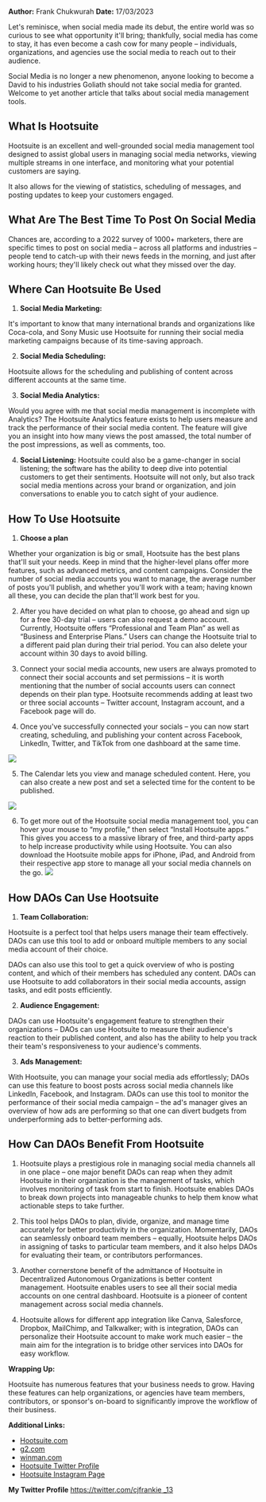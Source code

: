 
**Author:** Frank Chukwurah 
**Date:** 17/03/2023


Let's reminisce, when social media made its debut, the entire world was so curious to see what opportunity it'll bring; thankfully, social media has come to stay, it has even become a cash cow for many people – individuals, organizations, and agencies use the social media to reach out to their audience. 

Social Media is no longer a new phenomenon, anyone looking to become a David to his industries Goliath should not take social media for granted. Welcome to yet another article that talks about social media management tools.

## What Is Hootsuite

Hootsuite is an excellent and well-grounded social media management tool designed to assist global users in managing social media networks, viewing multiple streams in one interface, and monitoring what your potential customers are saying.

It also allows for the viewing of statistics, scheduling of messages, and posting updates to keep your customers engaged.

## What Are The Best Time To Post On Social Media
 
Chances are, according to a 2022 survey of 1000+ marketers, there are specific times to post on social media – across all platforms and industries – people tend to catch-up with their news feeds in the morning, and just after working hours; they'll likely check out what they missed over the day. 

## Where Can Hootsuite Be Used

1.  **Social Media Marketing:**

It's important to know that many international brands and organizations like Coca-cola, and Sony Music use Hootsuite for running their social media marketing campaigns because of its time-saving approach.

2. **Social Media Scheduling:**

Hootsuite allows for the scheduling and publishing of content across different accounts at the same time.

3. **Social Media Analytics:**

Would you agree with me that social media management is incomplete with Analytics? The Hootsuite Analytics feature exists to help users measure and track the performance of their social media content. The feature will give you an insight into how many views the post amassed, the total number of the post impressions, as well as comments, too.

4. **Social Listening:**
Hootsuite could also be a game-changer in social listening; the software has the ability to deep dive into potential customers to get their sentiments. Hootsuite will not only, but also track social media mentions across your brand or organization, and join conversations to enable you to catch sight of your audience.


## How To Use Hootsuite 

1. **Choose a plan**

Whether your organization is big or small, Hootsuite has the best plans that'll suit your needs. Keep in mind that the higher-level plans offer more features, such as advanced metrics, and content campaigns. Consider the number of social media accounts you want to manage, the average number of posts you'll publish, and whether you'll work with a team; having known all these, you can decide the plan that'll work best for you.

2. After you have decided on what plan to choose, go ahead and sign up for a free 30-day trial – users can also request a demo account. Currently, Hootsuite offers “Professional and Team Plan” as well as “Business and Enterprise Plans.” Users can change the Hootsuite trial to a different paid plan during their trial period. You can also delete your account within 30 days to avoid billing. 

3. Connect your social media accounts, new users are always promoted to connect their social accounts and set permissions – it is worth mentioning that the number of social accounts users can connect depends on their plan type. Hootsuite recommends adding at least two or three social accounts – Twitter account, Instagram account, and a Facebook page will do.

4. Once you've successfully connected your socials – you can now start creating, scheduling, and publishing your content across Facebook, LinkedIn, Twitter, and TikTok from one dashboard at the same time.

![](https://i.imgur.com/CLvEUFU.png)


5. The Calendar lets you view and manage scheduled content. Here, you can also create a new post and set a selected time for the content to be published.

![](https://i.imgur.com/lcROLmo.png)

6. To get more out of the Hootsuite social media management tool, you can hover your mouse to “my profile,” then select “Install Hootsuite apps.” This gives you access to a massive library of free, and third-party apps to help increase productivity while using Hootsuite. You can also download the Hootsuite mobile apps for iPhone, iPad, and Android from their respective app store to manage all your social media channels on the go.
![](https://i.imgur.com/Zo0rbko.png)



## How DAOs Can Use Hootsuite

1. **Team Collaboration:**

Hootsuite is a perfect tool that helps users manage their team effectively. DAOs can use this tool to add or onboard multiple members to any social media account of their choice.

DAOs can also use this tool to get a quick overview of who is posting content, and which of their members has scheduled any content. DAOs can use Hootsuite to add collaborators in their social media accounts, assign tasks, and edit posts efficiently. 

2. **Audience Engagement:**

DAOs can use Hootsuite's engagement feature to strengthen their organizations – DAOs can use Hootsuite to measure their audience's reaction to their published content, and also has the ability to help you track their team's responsiveness to your audience's comments. 

3. **Ads Management:**

With Hootsuite, you can manage your social media ads effortlessly; DAOs can use this feature to boost posts across social media channels like LinkedIn, Facebook, and Instagram. DAOs can use this tool to monitor the performance of their social media campaign – the ad's manager gives an overview of how ads are performing so that one can divert budgets from underperforming ads to better-performing ads.

## How Can DAOs Benefit From Hootsuite

1. Hootsuite plays a prestigious role in managing social media channels all in one place – one major benefit DAOs can reap when they admit Hootsuite in their organization is the management of tasks, which involves monitoring of task from start to finish. Hootsuite enables DAOs to break down projects into manageable chunks to help them know what actionable steps to take further.

2. This tool helps DAOs to plan, divide, organize, and manage time accurately for better productivity in the organization.
Momentarily, DAOs can seamlessly onboard team members – equally, Hootsuite helps DAOs in assigning of tasks to particular team members, and it also helps DAOs for evaluating their team, or contributors performances.

3. Another cornerstone benefit of the admittance of Hootsuite in Decentralized  Autonomous Organizations is better content management. Hootsuite enables users to see all their social media accounts on one central dashboard. Hootsuite is a pioneer of content management across social media channels.

4. Hootsuite allows for different app integration like Canva, Salesforce, Dropbox, MailChimp, and Talkwalker; with is integration, DAOs can personalize their Hootsuite account to make work much easier – the main aim for the integration is to bridge other services into DAOs for easy workflow.

**Wrapping Up:**

Hootsuite has numerous features that your business needs to grow. Having these features can help organizations, or agencies have team members, contributors, or sponsor's on-board to significantly improve the workflow of their business.

**Additional Links:**
* [Hootsuite.com](https://hootsuite.com)
* [g2.com](https://tinyurl.com/2p8kzrk7)
* [winman.com ](https://tinyurl.com/2p86uf99)
* [Hootsuite Twitter Profile ](https://tinyurl.com/293hwytp)
* [Hootsuite Instagram Page](https://tinyurl.com/2hmt6p2u)

**My Twitter Profile**
[https://twitter.com/cjfrankie _13](https://twitter.com/Cjfrankie_13)